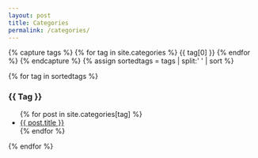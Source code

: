 ```yaml
---
layout: post
title: Categories
permalink: /categories/
---
```


{% capture tags %}
  {% for tag in site.categories %}
    {{ tag[0] }}
  {% endfor %}
{% endcapture %}
{% assign sortedtags = tags | split:' ' | sort %}

{% for tag in sortedtags %}
  <h3 style='text-transform: capitalize;' id="{{ tag }}">{{ tag }}</h3>
  <ul>
  {% for post in site.categories[tag] %}
    <li><a href="{{ post.url }}">{{ post.title }}</a></li>
  {% endfor %}
  </ul>
{% endfor %}
